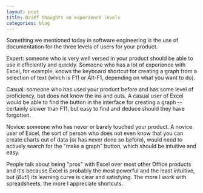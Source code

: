 ```yaml
---
layout: post
title: Brief thoughts on experience levels
categories: blog
---
```

Something we mentioned today in software engineering is the use of documentation for the three levels of users for your product.

Expert: someone who is very well versed in your product should be able to use it efficiently and quickly. Someone who has a lot of experience with Excel, for example, knows the keyboard shortcut for creating a graph from a selection of text (which is F11 or Alt-F1, depending on what you want to do).

Casual: someone who has used your product before and has some level of proficiency, but does not know the ins and outs. A casual user of Excel would be able to find the button in the interface for creating a graph -- certainly slower than F11, but easy to find and deduce should they have forgotten.

Novice: someone who has never or barely touched your product. A novice user of Excel, the sort of person who does not even know that you can create charts out of data (or has never done so before), would need to actively search for the "make a graph" button, which should be intuitive and easy.

People talk about being "pros" with Excel over most other Office products and it's because Excel is probably the most powerful and the least intuitive, but (*But!*) its learning curve is clear and satisfying. The more I work with spreadsheets, the more I appreciate shortcuts.
